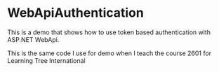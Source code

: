 # WebApiAuthentication
This is a demo that shows how to use token based authentication with ASP.NET WebApi.

This is the same code I use for demo when I teach the course 2601 for Learning Tree International
